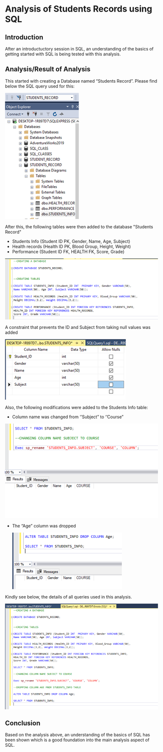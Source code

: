# Analysis of Students Records using SQL

## Introduction
After an introductuctory session in SQL, an understanding of the basics of getting started with SQL is being tested with this analysis.

## Analysis/Result of Analysis

This started with creating a Database named “Students Record”. Please find below the SQL query used for this:

![](Database.png)

After this, the following tables were then added to the database "Students Record"
- Students Info (Student ID PK, Gender, Name, Age, Subject)
- Health records (Health ID PK, Blood Group, Height, Weight)
- Performance (Student ID FK, HEALTH FK,  Score, Grade)
  
![](Students_records.png)

A constraint that prevents the ID and Subject from taking null values was added

![](Null.png)

Also, the following modifications were added to the Students Info table:
- Column name was changed from ‘’Subject” to ‘’Course”

![](Colum_change_subject.png)

- The “Age” column was dropped

  ![](Drop_age.png)

Kindly see below, the details of all queries used in this analysis.
  
![](All_queries.png)
 
 ## Conclusion
Based on the analysis above, an understanding of the basics of SQL has been shown which is a good foundation into the main analysis aspect of SQL. 

 


